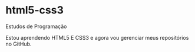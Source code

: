 # html5-css3
Estudos de Programação

Estou aprendendo HTML5 E CSS3 e agora vou gerenciar
meus repositórios no GitHub. 
